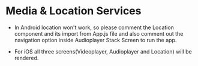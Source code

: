 # Media & Location Services

* In Android location won't work, so please comment the Location component and its import from App.js file and also comment out the navigation option inside Audioplayer Stack Screen to run the app.

* For iOS all three screens(Videoplayer, Audioplayer and Location) will be rendered.
